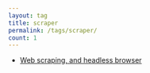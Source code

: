 ```yaml
---
layout: tag
title: scraper
permalink: /tags/scraper/
count: 1
---
```


- [Web scraping, and headless browser](https://kination.github.io/posts/2017-07-23-headless-python-scraping/)

